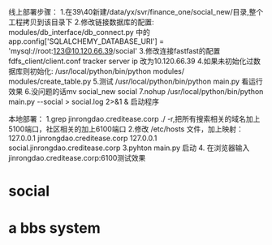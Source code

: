 线上部署步骤：
1.在39\40新建/data/yx/svr/finance_one/social_new/目录,整个工程拷贝到该目录下
2.修改链接数据库的配置:
  modules/db_interface/db_connect.py 中的app.config['SQLALCHEMY_DATABASE_URI'] = 'mysql://root:123@10.120.66.39/social'
3.修改连接fastfast的配置
  fdfs_client/client.conf tracker server ip 改为10.120.66.39
4.如果未初始化过数据库则初始化: /usr/local/python/bin/python modules/ modules/create_table.py
5.测试 /usr/local/python/bin/python main.py 看运行效果
6.没问题的话mv social_new social 
7.nohup /usr/local/python/bin/python main.py --social > social.log 2>&1 & 启动程序


本地部署：
1.grep jinrongdao.creditease.corp ./ -r,把所有搜索相关的域名加上5100端口，社区相关的加上6100端口
2.修改 /etc/hosts 文件，加上映射：
  127.0.0.1       jinrongdao.creditease.corp
  127.0.0.1       social.jinrongdao.creditease.corp
3.pyhton main.py 启动
4. 在浏览器输入jinrongdao.creditease.corp:6100测试效果
# social
# a bbs system 
